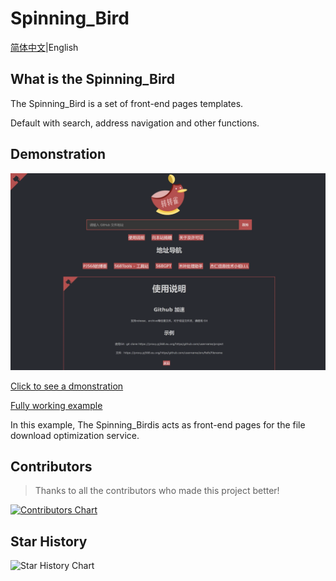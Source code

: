 # Spinning_Bird

[简体中文](https://github.com/PJ-568/Spinning_Bird/blob/main/README.md)|English

## What is the Spinning_Bird

The Spinning_Bird is a set of front-end pages templates.

Default with search, address navigation and other functions.

## Demonstration

<p align="center">
    <img src="https://github.com/PJ-568/Spinning_Bird/blob/main/img/%E6%BC%94%E7%A4%BA.webp">
</p>

[Click to see a dmonstration](https://pj568.eu.org/Spinning_Bird/)

[Fully working example](https://proxy.pj568.eu.org/)

In this example, The Spinning_Birdis acts as front-end pages for the file download optimization service.

## Contributors

> Thanks to all the contributors who made this project better!

[![Contributors Chart](https://contrib.rocks/image?repo=PJ-568/Spinning_Bird)](https://github.com/PJ-568/Spinning_Bird/graphs/contributors)

## Star History

![Star History Chart](https://api.star-history.com/svg?repos=PJ-568/Spinning_Bird&type=Date)

